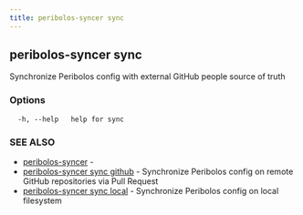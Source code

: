 ```yaml
---
title: peribolos-syncer sync
---	
```


## peribolos-syncer sync

Synchronize Peribolos config with external GitHub people source of truth

### Options

```
  -h, --help   help for sync
```

### SEE ALSO

* [peribolos-syncer](_index.md)	 - 
* [peribolos-syncer sync github](peribolos-syncer_sync_github.md)	 - Synchronize Peribolos config on remote GitHub repositories via Pull Request
* [peribolos-syncer sync local](peribolos-syncer_sync_local.md)	 - Synchronize Peribolos config on local filesystem

